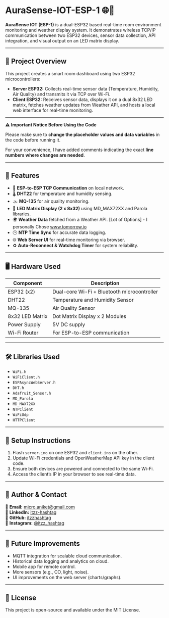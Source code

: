 # AuraSense-IOT-ESP-1 🌐🔧

**AuraSense IOT (ESP-1)** is a dual-ESP32 based real-time room environment monitoring and weather display system. It demonstrates wireless TCP/IP communication between two ESP32 devices, sensor data collection, API integration, and visual output on an LED matrix display.

---

## 📡 Project Overview

This project creates a smart room dashboard using two ESP32 microcontrollers:

- **Server ESP32:** Collects real-time sensor data (Temperature, Humidity, Air Quality) and transmits it via TCP over Wi-Fi.
- **Client ESP32:** Receives sensor data, displays it on a dual 8x32 LED matrix, fetches weather updates from Weather API, and hosts a local web interface for real-time monitoring.

---

⚠️ **Important Notice Before Using the Code**

Please make sure to **change the placeholder values and data variables** in the code before running it.

For your convenience, I have added comments indicating the exact **line numbers where changes are needed**.  
 
---

## 🔧 Features

- 📶 **ESP-to-ESP TCP Communication** on local network.
- 🌡️ **DHT22** for temperature and humidity sensing.
- 🌫️ **MQ-135** for air quality monitoring.
- 🔲 **LED Matrix Display (2 x 8x32)** using MD_MAX72XX and Parola libraries.
- 🌍 **Weather Data** fetched from a Weather API. [Lot of Options] - I personally Chose www.tomorrow.io
- 🕒 **NTP Time Sync** for accurate data logging.
- 🌐 **Web Server UI** for real-time monitoring via browser.
- ♻️ **Auto-Reconnect & Watchdog Timer** for system reliability.

---

## 🖥️ Hardware Used

| Component         | Description                                 |
|------------------|---------------------------------------------|
| ESP32 (x2)       | Dual-core Wi-Fi + Bluetooth microcontroller |
| DHT22            | Temperature and Humidity Sensor             |
| MQ-135           | Air Quality Sensor                          |
| 8x32 LED Matrix  | Dot Matrix Display x 2 Modules              |
| Power Supply     | 5V DC supply                                |
| Wi-Fi Router     | For ESP-to-ESP communication                |

---

## 🛠️ Libraries Used

- `WiFi.h`
- `WiFiClient.h`
- `ESPAsyncWebServer.h`
- `DHT.h`
- `Adafruit_Sensor.h`
- `MD_Parola`
- `MD_MAX72XX`
- `NTPClient`
- `WiFiUdp`
- `HTTPClient`

---

## 📝 Setup Instructions

1. Flash `server.ino` on one ESP32 and `client.ino` on the other.
2. Update Wi-Fi credentials and OpenWeatherMap API key in the client code.
3. Ensure both devices are powered and connected to the same Wi-Fi.
4. Access the client’s IP in your browser to see real-time data.

---

## 👤 Author & Contact

📧 <strong>Email:</strong> <a href="mailto:micro.aniket@gmail.com">micro.aniket@gmail.com</a><br>
💼 <strong>LinkedIn:</strong> <a href="https://www.linkedin.com/in/itzz-hashtag/">itzz-hashtag</a><br>
🐙 <strong>GitHub:</strong> <a href="https://github.com/itzzhashtag">itzzhashtag</a><br>
📸 <strong>Instagram:</strong> <a href="https://instagram.com/itzz_hashtag">@itzz_hashtag</a>

---

## 📌 Future Improvements

- MQTT integration for scalable cloud communication.
- Historical data logging and analytics on cloud.
- Mobile app for remote control.
- More sensors (e.g., CO, light, noise).
- UI improvements on the web server (charts/graphs).

---

## 📜 License

This project is open-source and available under the MIT License.

